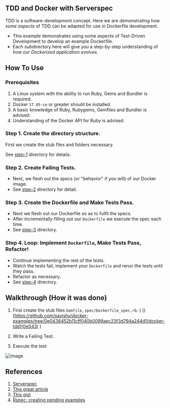 ## TDD and Docker with Serverspec

TDD is a software-development concept. Here we are demonstrating how *some aspects* of TDD can be adapted for use in Dockerfile development. 

* This example demonstrates using some aspects of Test-Driven Development to develop an example Dockerfile.
* Each subdirectory here will give you a step-by-step understanding of *how our Dockerized application evolves*.

## How To Use

### Prerequisites

1. A Linux system with the ability to run Ruby, Gems and Bundler is required.
1. Docker `17.05-ce` or greater should be installed.
1. A basic knowledge of Ruby, Rubygems, Gemfiles and Bundler is advised.
1. Understanding of the Docker API for Ruby is advised.

### Step 1. Create the directory structure.

First we create the stub files and folders necessary.

See [step-1](step-1/) directory for details.

### Step 2. Create Failing Tests.

* Next, we flesh out the specs (or "behavior" if you will) of our Docker image.
* See [step-2](step-2/) directory for detail.

### Step 3. Create the Dockerfile and Make Tests Pass.

* Next we flesh out our Dockerfile so as to fulfil the specs.
* After incrementally filling out our `Dockerfile` we execute the spec each time.
* See [step-3](step-3/) directory.

### Step 4. Loop: Implement `Dockerfile`, Make Tests Pass, Refactor!

* Continue implementing the rest of the tests. 
* Watch the tests fail, implement your `Dockerfile` and rerun the tests until they pass.
* Refactor as necessary.
* See [step-4](step-4/) directory.

## Walkthrough (How it was done)

1. First create the stub files `Gemfile`, `spec/Dockerfile_spec.rb`. ( ()[https://github.com/savishy/docker-examples/tree/0e0438452b11cff040b0099aec23f3d794a244d1/docker-tdd](0e043) ) 

1. Write a Failing Test.

1. Execute the test 

![image](https://user-images.githubusercontent.com/13379978/36203748-a0f17c10-11ae-11e8-886f-d0043750411f.png)


## References

1. [Serverspec](http://serverspec.org/)
1. [This great article](https://medium.com/@jesseadametz/test-driven-development-for-your-dockerfiles-350d4d415df7)
1. [This gist](https://gist.github.com/jadametz/f131def1253bbfe6f2d5ef975c20b768#file-docker-serverspec-tree)
1. [Rspec: creating pending examples](https://relishapp.com/rspec/rspec-core/v/2-4/docs/pending/pending-examples#pending-implementation)
